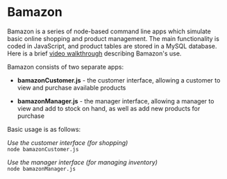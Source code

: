# Bamazon

Bamazon is a series of node-based command line apps which simulate basic online shopping and product management. The main functionality is coded in JavaScript, and product tables are stored in a MySQL database. Here is a brief [video walkthrough](https://drive.google.com/open?id=1pSZMg7Mwo0A68AdOlvvK0r5cbLzmIxdu) describing Bamazon's use.

Bamazon consists of two separate apps:

+ **bamazonCustomer.js** - the customer interface, allowing a customer to view and purchase available products

+ **bamazonManager.js** - the manager interface, allowing a manager to view and add to stock on hand, as well as add new products for purchase

Basic usage is as follows:

*Use the customer interface (for shopping)*  
`node bamazonCustomer.js`

*Use the manager interface (for managing inventory)*  
`node bamazonManager.js`
